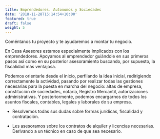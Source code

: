 ```yaml
---
title: Emprendedores. Autonomos y Sociedades
date: '2018-11-28T15:14:54+10:00'
featured: true
draft: false
weight: 5
---
```

Coméntanos tu proyecto y te ayudaremos a montar tu negocio.

En Cesa Asesores estamos especialmente implicados con los emprendedores. Apoyamos al emprendedor guiándole en sus primeros pasos así como en su posterior asesoramiento buscando, por supuesto, la fiscalidad más ventajosa.

Podemos orientarle desde el inicio, perfilando la idea inicial, redirigiendo correctamente la actividad, pasando por realizar todas las gestiones necesarias para la puesta en marcha del negocio: altas de empresa, constitución de sociedades, notaría, Registro Mercantil, autorizaciones administrativas. Y posteriormente, podemos encargarnos de todos los asuntos fiscales, contables, legales y laborales de su empresa.

*   Resolvemos todas sus dudas sobre formas jurídicas, fiscalidad y contratación.

*   Les asesoramos sobre los contratos de alquiler y licencias necesarias. Derivando a un técnico en caso de que sea necesario.
